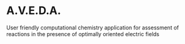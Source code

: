 # A.V.E.D.A.
User friendly computational chemistry application for assessment of reactions in the presence of optimally oriented electric fields
